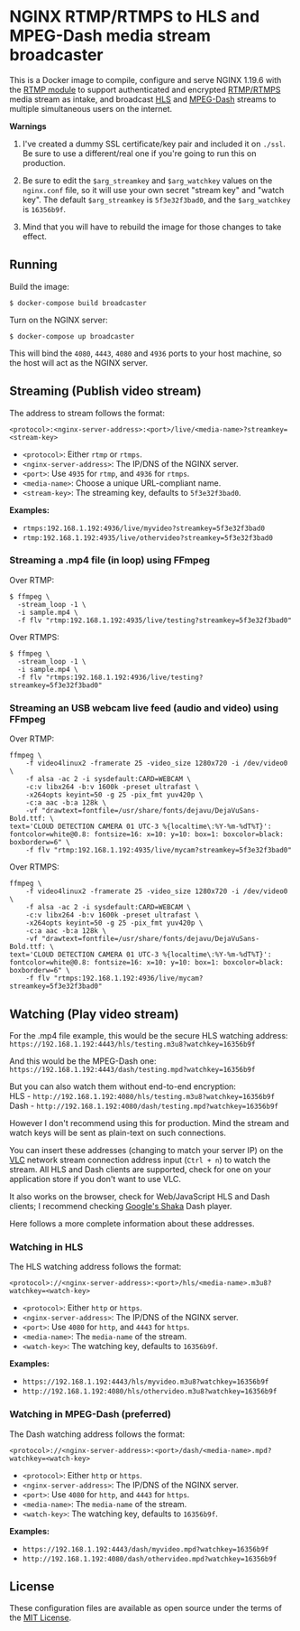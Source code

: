 # NGINX RTMP/RTMPS to HLS and MPEG-Dash media stream broadcaster

This is a Docker image to compile, configure and serve NGINX 1.19.6 with the [RTMP module](https://github.com/arut/nginx-rtmp-module/) to support authenticated and encrypted [RTMP/RTMPS](https://en.wikipedia.org/wiki/Real-Time_Messaging_Protocol) media stream as intake, and broadcast [HLS](https://en.wikipedia.org/wiki/HTTP_Live_Streaming) and [MPEG-Dash](https://en.wikipedia.org/wiki/Dynamic_Adaptive_Streaming_over_HTTP) streams to multiple simultaneous users on the internet.

**Warnings**  
1. I've created a dummy SSL certificate/key pair and included it on `./ssl`. Be sure to use a different/real one if you're going to run this on production.

2. Be sure to edit the `$arg_streamkey` and `$arg_watchkey` values on the `nginx.conf` file, so it will use your own secret "stream key" and "watch key". The default `$arg_streamkey` is `5f3e32f3bad0`, and the `$arg_watchkey` is `16356b9f`.

3. Mind that you will have to rebuild the image for those changes to take effect.

## Running

Build the image:
```
$ docker-compose build broadcaster
```

Turn on the NGINX server:
```
$ docker-compose up broadcaster
```

This will bind the `4080`, `4443`, `4080` and `4936` ports to your host machine, so the host will act as the NGINX server.

## Streaming (Publish video stream)

The address to stream follows the format:
```
<protocol>:<nginx-server-address>:<port>/live/<media-name>?streamkey=<stream-key>
```

- `<protocol>`: Either `rtmp` or `rtmps`.
- `<nginx-server-address>`: The IP/DNS of the NGINX server.
- `<port>`: Use `4935` for `rtmp`, and `4936` for `rtmps`.
- `<media-name>`: Choose a unique URL-compliant name.
- `<stream-key>`: The streaming key, defaults to `5f3e32f3bad0`.

**Examples:**
- `rtmps:192.168.1.192:4936/live/myvideo?streamkey=5f3e32f3bad0`
- `rtmp:192.168.1.192:4935/live/othervideo?streamkey=5f3e32f3bad0`

### Streaming a .mp4 file (in loop) using FFmpeg

Over RTMP:
```
$ ffmpeg \
  -stream_loop -1 \
  -i sample.mp4 \
  -f flv "rtmp:192.168.1.192:4935/live/testing?streamkey=5f3e32f3bad0"
```

Over RTMPS:
```
$ ffmpeg \
  -stream_loop -1 \
  -i sample.mp4 \
  -f flv "rtmps:192.168.1.192:4936/live/testing?streamkey=5f3e32f3bad0"
```

### Streaming an USB webcam live feed (audio and video) using FFmpeg

Over RTMP:
```
ffmpeg \
    -f video4linux2 -framerate 25 -video_size 1280x720 -i /dev/video0 \
    -f alsa -ac 2 -i sysdefault:CARD=WEBCAM \
    -c:v libx264 -b:v 1600k -preset ultrafast \
    -x264opts keyint=50 -g 25 -pix_fmt yuv420p \
    -c:a aac -b:a 128k \
    -vf "drawtext=fontfile=/usr/share/fonts/dejavu/DejaVuSans-Bold.ttf: \
text='CLOUD DETECTION CAMERA 01 UTC-3 %{localtime\:%Y-%m-%dT%T}': fontcolor=white@0.8: fontsize=16: x=10: y=10: box=1: boxcolor=black: boxborderw=6" \
    -f flv "rtmp:192.168.1.192:4935/live/mycam?streamkey=5f3e32f3bad0"
```

Over RTMPS:
```
ffmpeg \
    -f video4linux2 -framerate 25 -video_size 1280x720 -i /dev/video0 \
    -f alsa -ac 2 -i sysdefault:CARD=WEBCAM \
    -c:v libx264 -b:v 1600k -preset ultrafast \
    -x264opts keyint=50 -g 25 -pix_fmt yuv420p \
    -c:a aac -b:a 128k \
    -vf "drawtext=fontfile=/usr/share/fonts/dejavu/DejaVuSans-Bold.ttf: \
text='CLOUD DETECTION CAMERA 01 UTC-3 %{localtime\:%Y-%m-%dT%T}': fontcolor=white@0.8: fontsize=16: x=10: y=10: box=1: boxcolor=black: boxborderw=6" \
    -f flv "rtmps:192.168.1.192:4936/live/mycam?streamkey=5f3e32f3bad0"
```

## Watching (Play video stream)

For the .mp4 file example, this would be the secure HLS watching address:  
`https://192.168.1.192:4443/hls/testing.m3u8?watchkey=16356b9f`

And this would be the MPEG-Dash one:  
`https://192.168.1.192:4443/dash/testing.mpd?watchkey=16356b9f`

But you can also watch them without end-to-end encryption:  
HLS - `http://192.168.1.192:4080/hls/testing.m3u8?watchkey=16356b9f`  
Dash - `http://192.168.1.192:4080/dash/testing.mpd?watchkey=16356b9f`

However I don't recommend using this for production. Mind the stream and watch keys will be sent as plain-text on such connections.

You can insert these addresses (changing to match your server IP) on the [VLC](https://www.videolan.org/vlc/index.html) network stream connection address input (`Ctrl + n`) to watch the stream. All HLS and Dash clients are supported, check for one on your application store if you don't want to use VLC.

It also works on the browser, check for Web/JavaScript HLS and Dash clients; I recommend checking [Google's Shaka](https://github.com/google/shaka-player) Dash player.

Here follows a more complete information about these addresses.

### Watching in HLS

The HLS watching address follows the format:
```
<protocol>://<nginx-server-address>:<port>/hls/<media-name>.m3u8?watchkey=<watch-key>
```

- `<protocol>`: Either `http` or `https`.
- `<nginx-server-address>`: The IP/DNS of the NGINX server.
- `<port>`: Use `4080` for `http`, and `4443` for `https`.
- `<media-name>`: The `media-name` of the stream.
- `<watch-key>`: The watching key, defaults to `16356b9f`.

**Examples:**
- `https://192.168.1.192:4443/hls/myvideo.m3u8?watchkey=16356b9f`
- `http://192.168.1.192:4080/hls/othervideo.m3u8?watchkey=16356b9f`

### Watching in MPEG-Dash (preferred)

The Dash watching address follows the format:
```
<protocol>://<nginx-server-address>:<port>/dash/<media-name>.mpd?watchkey=<watch-key>
```

- `<protocol>`: Either `http` or `https`.
- `<nginx-server-address>`: The IP/DNS of the NGINX server.
- `<port>`: Use `4080` for `http`, and `4443` for `https`.
- `<media-name>`: The `media-name` of the stream.
- `<watch-key>`: The watching key, defaults to `16356b9f`.

**Examples:**
- `https://192.168.1.192:4443/dash/myvideo.mpd?watchkey=16356b9f`
- `http://192.168.1.192:4080/dash/othervideo.mpd?watchkey=16356b9f`

## License

These configuration files are available as open source under the terms of the [MIT License](https://opensource.org/licenses/MIT).
